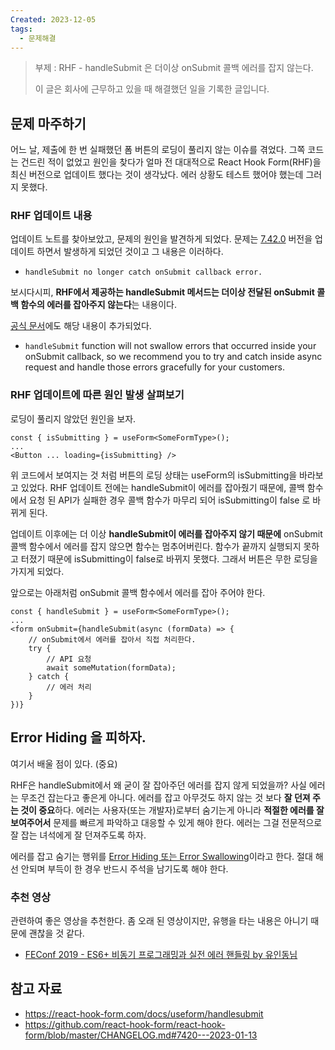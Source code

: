 ```yaml
---
Created: 2023-12-05
tags:
  - 문제해결
---
```

> 부제 : RHF - handleSubmit 은 더이상 onSubmit 콜백 에러를 잡지 않는다.
> 
> 이 글은 회사에 근무하고 있을 때 해결했던 일을 기록한 글입니다.

## 문제 마주하기

어느 날, 제출에 한 번 실패했던 폼 버튼의 로딩이 풀리지 않는 이슈를 겪었다. 그쪽 코드는 건드린 적이 없었고 원인을 찾다가 얼마 전 대대적으로 React Hook Form(RHF)을 최신 버전으로 업데이트 했다는 것이 생각났다. 에러 상황도 테스트 했어야 했는데 그러지 못했다.

### RHF 업데이트 내용

업데이트 노트를 찾아보았고, 문제의 원인을 발견하게 되었다. 문제는 [7.42.0](https://github.com/react-hook-form/react-hook-form/blob/master/CHANGELOG.md#7420---2023-01-13) 버전을 업데이트 하면서 발생하게 되었던 것이고 그 내용은 이러하다. 

- `handleSubmit no longer catch onSubmit callback error.`

보시다시피, **RHF에서 제공하는 handleSubmit 메서드는 더이상 전달된 onSubmit 콜백 함수의 에러를 잡아주지 않는다**는 내용이다. 

[공식 문서](https://react-hook-form.com/docs/useform/handlesubmit)에도 해당 내용이 추가되었다.

- `handleSubmit` function will not swallow errors that occurred inside your onSubmit callback, so we recommend you to try and catch inside async request and handle those errors gracefully for your customers.

### RHF 업데이트에 따른 원인 발생 살펴보기

로딩이 풀리지 않았던 원인을 보자.

```tsx
const { isSubmitting } = useForm<SomeFormType>();
...
<Button ... loading={isSubmitting} />
```

위 코드에서 보여지는 것 처럼 버튼의 로딩 상태는 useForm의 isSubmitting을 바라보고 있었다. RHF 업데이트 전에는 handleSubmit이 에러를 잡아줬기 때문에, 콜백 함수에서 요청 된 API가 실패한 경우 콜백 함수가 마무리 되어 isSubmitting이 false 로 바뀌게 된다.

업데이트 이후에는 더 이상 **handleSubmit이 에러를 잡아주지 않기 때문에** onSubmit 콜백 함수에서 에러를 잡지 않으면 함수는 멈추어버린다. 함수가 끝까지 실행되지 못하고 터졌기 때문에 isSubmitting이 false로 바뀌지 못했다. 그래서 버튼은 무한 로딩을 가지게 되었다.

앞으로는 아래처럼 onSubmit 콜백 함수에서 에러를 잡아 주어야 한다.

```tsx
const { handleSubmit } = useForm<SomeFormType>();
...
<form onSubmit={handleSubmit(async (formData) => {
	// onSubmit에서 에러를 잡아서 직접 처리한다.
	try {
		// API 요청
		await someMutation(formData);
	} catch {
		// 에러 처리
	}
})}
```

## Error Hiding 을 피하자.

여기서 배울 점이 있다. (중요)

RHF은 handleSubmit에서 왜 굳이 잘 잡아주던 에러를 잡지 않게 되었을까? 사실 에러는 무조건 잡는다고 좋은게 아니다. 에러를 잡고 아무것도 하지 않는 것 보다 **잘 던져 주는 것이 중요**하다. 에러는 사용자(또는 개발자)로부터 숨기는게 아니라 **적절한 에러를 잘 보여주어서** 문제를 빠르게 파악하고 대응할 수 있게 해야 한다. 에러는 그걸 전문적으로 잘 잡는 녀석에게 잘 던져주도록 하자.

에러를 잡고 숨기는 행위를 [Error Hiding 또는 Error Swallowing](https://en.wikipedia.org/wiki/Error_hiding)이라고 한다. 절대 해선 안되며 부득이 한 경우 반드시 주석을 남기도록 해야 한다.

### 추천 영상

관련하여 좋은 영상을 추천한다. 좀 오래 된 영상이지만, 유행을 타는 내용은 아니기 때문에 괜찮을 것 같다.

- [FEConf 2019 - ES6+ 비동기 프로그래밍과 실전 에러 핸들링 by 유인동님](https://www.youtube.com/watch?v=o9JnT4sneAQ&ab_channel=FEConfKorea)

## 참고 자료

- https://react-hook-form.com/docs/useform/handlesubmit
- https://github.com/react-hook-form/react-hook-form/blob/master/CHANGELOG.md#7420---2023-01-13